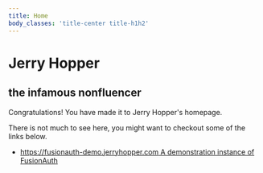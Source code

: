 ```yaml
---
title: Home
body_classes: 'title-center title-h1h2'
---
```


# Jerry Hopper
## the infamous nonfluencer

Congratulations! You have made it to Jerry Hopper's homepage.

There is not much to see here, you might want to checkout some of the links below.

* [https://fusionauth-demo.jerryhopper.com  A demonstration instance of FusionAuth ](https://fusionauth-demo.jerryhopper.com)




